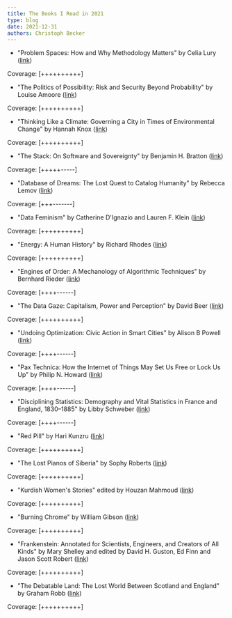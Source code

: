 ```yaml
---
title: The Books I Read in 2021
type: blog
date: 2021-12-31
authors: Christoph Becker
---
```


- "Problem Spaces: How and Why Methodology Matters" by Celia Lury ([link](https://www.politybooks.com/bookdetail?book_slug=problem-spaces-how-and-why-methodology-matters--9781509507931))

Coverage: [++++++++++]

- "The Politics of Possibility: Risk and Security Beyond Probability" by Louise Amoore ([link](https://www.dukeupress.edu/the-politics-of-possibility))

Coverage: [++++++++++]

- "Thinking Like a Climate: Governing a City in Times of Environmental Change" by Hannah Knox ([link](https://www.dukeupress.edu/thinking-like-a-climate))

Coverage: [++++++++++]

- "The Stack: On Software and Sovereignty" by Benjamin H. Bratton ([link](https://mitpress.mit.edu/books/stack))

Coverage: [+++++-----]

- "Database of Dreams: The Lost Quest to Catalog Humanity" by Rebecca Lemov ([link](https://yalebooks.yale.edu/book/9780300209525/database-dreams/))

Coverage: [+++-------]

- "Data Feminism" by Catherine D'Ignazio and Lauren F. Klein ([link](https://mitpress.mit.edu/books/data-feminism))

Coverage: [++++++++++]

- "Energy: A Human History" by Richard Rhodes ([link](https://www.simonandschuster.co.uk/books/Energy/Richard-Rhodes/9781501105364))

Coverage: [++++++++++]

- "Engines of Order: A Mechanology of Algorithmic Techniques" by Bernhard Rieder ([link](https://www.aup.nl/en/book/9789462986190/engines-of-order))

Coverage: [++++------]

- "The Data Gaze: Capitalism, Power and Perception" by David Beer ([link](https://uk.sagepub.com/en-gb/eur/the-data-gaze/book257707))

Coverage: [++++++++++]

- "Undoing Optimization: Civic Action in Smart Cities" by Alison B Powell ([link](https://yalebooks.yale.edu/book/9780300223804/undoing-optimization/))

Coverage: [++++------]

- "Pax Technica: How the Internet of Things May Set Us Free or Lock Us Up" by Philip N. Howard ([link](https://yalebooks.yale.edu/book/9780300199475/pax-technica/))

Coverage: [++++------]

- "Disciplining Statistics: Demography and Vital Statistics in France and England, 1830–1885" by Libby Schweber ([link](https://read.dukeupress.edu/books/book/2111/Disciplining-StatisticsDemography-and-Vital))

Coverage: [++++------]

- "Red Pill" by Hari Kunzru ([link](https://www.simonandschuster.co.uk/books/Red-Pill/Hari-Kunzru/9781471194504))

Coverage: [++++++++++]

- "The Lost Pianos of Siberia" by Sophy Roberts ([link](https://www.penguin.co.uk/books/111/1114033/the-lost-pianos-of-siberia/9781784162849.html))

Coverage: [++++++++++]

- "Kurdish Women's Stories" edited by Houzan Mahmoud ([link](https://www.plutobooks.com/9780745341132/kurdish-womens-stories/))

Coverage: [++++++++++]

- "Burning Chrome" by William Gibson ([link](https://www.orionbooks.co.uk/titles/william-gibson/burning-chrome/9781473217454/))

Coverage: [++++++++++]

- "Frankenstein: Annotated for Scientists, Engineers, and Creators of All Kinds" by Mary Shelley and edited by David H. Guston, Ed Finn and Jason Scott Robert ([link](https://mitpress.mit.edu/books/frankenstein))

Coverage: [++++++++++]

- "The Debatable Land: The Lost World Between Scotland and England" by Graham Robb ([link](https://www.panmacmillan.com/authors/graham-robb/the-debatable-land/9781509804719))

Coverage: [++++++++++]
